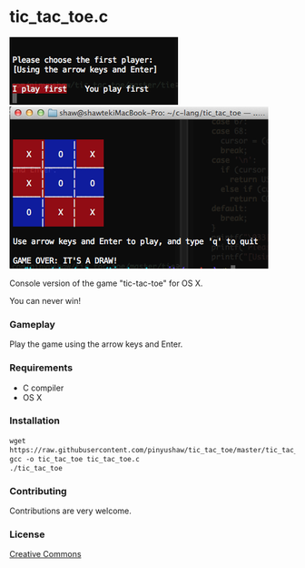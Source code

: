 tic_tac_toe.c
======

![screenshot](ss1.png)
![screenshot](ss2.png)

Console version of the game "tic-tac-toe" for OS X.

You can never win!

### Gameplay

Play the game using the arrow keys and Enter.

### Requirements

- C compiler
- OS X

### Installation

```
wget https://raw.githubusercontent.com/pinyushaw/tic_tac_toe/master/tic_tac_toe.c
gcc -o tic_tac_toe tic_tac_toe.c
./tic_tac_toe
```

### Contributing

Contributions are very welcome.


### License

[Creative Commons](http://creativecommons.org/licenses/by-nc-sa/3.0/)

